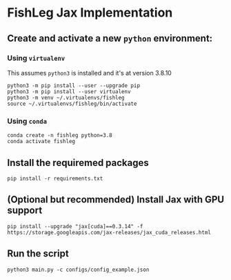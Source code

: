 # FishLeg Jax Implementation

## Create and activate a new `python` environment:

### Using `virtualenv`
This assumes `python3` is installed and it's at version 3.8.10
```
python3 -m pip install --user --upgrade pip
python3 -m pip install --user virtualenv
python3 -m venv ~/.virtualenvs/fishleg
source ~/.virtualenvs/fishleg/bin/activate
```

### Using `conda`
```
conda create -n fishleg python=3.8
conda activate fishleg
```

## Install the requiremed packages
```
pip install -r requirements.txt
```

## (Optional but recommended) Install Jax with GPU support
```
pip install --upgrade "jax[cuda]==0.3.14" -f https://storage.googleapis.com/jax-releases/jax_cuda_releases.html
```

## Run the script
```
python3 main.py -c configs/config_example.json
```